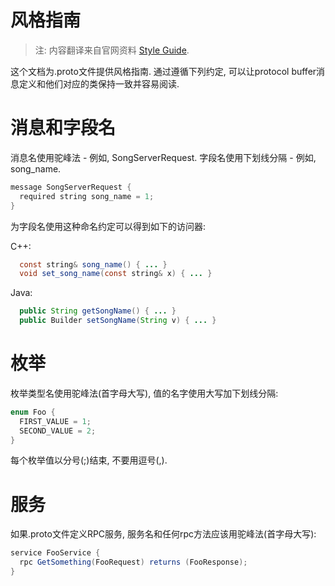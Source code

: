 风格指南
=======

> 注: 内容翻译来自官网资料 [Style Guide](https://developers.google.com/protocol-buffers/docs/style).

这个文档为.proto文件提供风格指南. 通过遵循下列约定, 可以让protocol buffer消息定义和他们对应的类保持一致并容易阅读.

# 消息和字段名

消息名使用驼峰法 - 例如, SongServerRequest. 字段名使用下划线分隔 - 例如, song_name.

```java
message SongServerRequest {
  required string song_name = 1;
}
```

为字段名使用这种命名约定可以得到如下的访问器:


C++:

```java
  const string& song_name() { ... }
  void set_song_name(const string& x) { ... }
```

Java:

```java
  public String getSongName() { ... }
  public Builder setSongName(String v) { ... }
```

# 枚举

枚举类型名使用驼峰法(首字母大写), 值的名字使用大写加下划线分隔:

```java
enum Foo {
  FIRST_VALUE = 1;
  SECOND_VALUE = 2;
}
```

每个枚举值以分号(;)结束, 不要用逗号(,).

# 服务

如果.proto文件定义RPC服务, 服务名和任何rpc方法应该用驼峰法(首字母大写):

```java
service FooService {
  rpc GetSomething(FooRequest) returns (FooResponse);
}
```
